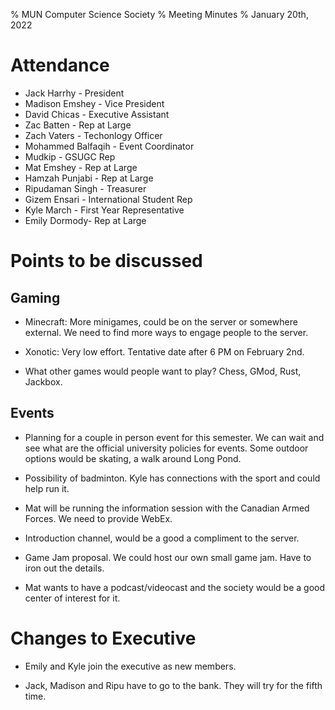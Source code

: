 % MUN Computer Science Society
% Meeting Minutes
% January 20th, 2022

# Attendance

* Jack Harrhy - President
* Madison Emshey - Vice President
* David Chicas -  Executive Assistant
* Zac Batten - Rep at Large
* Zach Vaters - Techonlogy Officer
* Mohammed Balfaqih - Event Coordinator
* Mudkip - GSUGC Rep
* Mat Emshey - Rep at Large
* Hamzah Punjabi - Rep at Large
* Ripudaman Singh - Treasurer
* Gizem Ensari - International Student Rep
* Kyle March - First Year Representative
* Emily Dormody- Rep at Large

# Points to be discussed

## Gaming

* Minecraft: More minigames, could be on the server or somewhere external. We need to find more ways to engage people to the server.

* Xonotic: Very low effort. Tentative date after 6 PM on February 2nd.

* What other games would people want to play? Chess, GMod, Rust, Jackbox.

## Events

* Planning for a couple in person event for this semester. We can wait and see what are the official university policies for events. Some outdoor options would be skating, a walk around Long Pond.

* Possibility of badminton. Kyle has connections with the sport and could help run it.

* Mat will be running the information session with the Canadian Armed Forces. We need to provide WebEx.

* Introduction channel, would be a good a compliment to the server.

* Game Jam proposal. We could host our own small game jam. Have to iron out the details.

* Mat wants to have a podcast/videocast and the society would be a good center of interest for it.

# Changes to Executive

* Emily and Kyle join the executive as new members.

* Jack, Madison and Ripu have to go to the bank. They will try for the fifth time.
